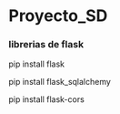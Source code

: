 # Proyecto_SD
### **librerias de flask**

pip install flask

pip install flask_sqlalchemy

pip install flask-cors